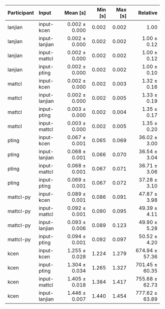 | Participant | Input | Mean [s] | Min [s] | Max [s] | Relative |
|:---|:---|---:|---:|---:|---:|
| lanjian | input-kcen | 0.002 ± 0.000 | 0.002 | 0.002 | 1.00 |
| lanjian | input-lanjian | 0.002 ± 0.000 | 0.002 | 0.002 | 1.00 ± 0.12 |
| lanjian | input-mattcl | 0.002 ± 0.000 | 0.002 | 0.002 | 1.00 ± 0.12 |
| lanjian | input-pting | 0.002 ± 0.000 | 0.002 | 0.002 | 1.00 ± 0.10 |
| mattcl | input-kcen | 0.002 ± 0.000 | 0.002 | 0.003 | 1.32 ± 0.16 |
| mattcl | input-lanjian | 0.002 ± 0.000 | 0.002 | 0.005 | 1.33 ± 0.19 |
| mattcl | input-pting | 0.003 ± 0.000 | 0.002 | 0.004 | 1.35 ± 0.17 |
| mattcl | input-mattcl | 0.003 ± 0.000 | 0.002 | 0.005 | 1.35 ± 0.20 |
| pting | input-kcen | 0.067 ± 0.001 | 0.065 | 0.069 | 36.02 ± 3.00 |
| pting | input-lanjian | 0.068 ± 0.001 | 0.066 | 0.070 | 36.54 ± 3.04 |
| pting | input-mattcl | 0.068 ± 0.001 | 0.067 | 0.071 | 36.71 ± 3.06 |
| pting | input-pting | 0.069 ± 0.001 | 0.067 | 0.072 | 37.28 ± 3.10 |
| mattcl-py | input-kcen | 0.089 ± 0.001 | 0.086 | 0.091 | 47.87 ± 3.98 |
| mattcl-py | input-mattcl | 0.092 ± 0.001 | 0.090 | 0.095 | 49.39 ± 4.11 |
| mattcl-py | input-lanjian | 0.093 ± 0.006 | 0.089 | 0.123 | 49.90 ± 5.28 |
| mattcl-py | input-pting | 0.094 ± 0.001 | 0.092 | 0.097 | 50.52 ± 4.20 |
| kcen | input-kcen | 1.255 ± 0.028 | 1.224 | 1.279 | 674.94 ± 57.36 |
| kcen | input-pting | 1.304 ± 0.034 | 1.265 | 1.327 | 701.45 ± 60.35 |
| kcen | input-mattcl | 1.405 ± 0.018 | 1.384 | 1.417 | 755.68 ± 62.73 |
| kcen | input-lanjian | 1.446 ± 0.007 | 1.440 | 1.454 | 777.62 ± 63.89 |
